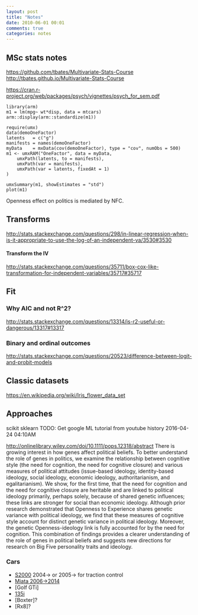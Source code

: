 ```yaml
---
layout: post
title: "Notes"
date: 2010-06-01 00:01
comments: true
categories: notes
---
```


<a name="top"></a>
## MSc  stats notes

https://github.com/tbates/Multivariate-Stats-Course
http://tbates.github.io/Multivariate-Stats-Course

https://cran.r-project.org/web/packages/psych/vignettes/psych_for_sem.pdf

```splus
library(arm)
m1 = lm(mpg~ wt*disp, data = mtcars)
arm::display(arm::standardize(m1))

require(umx)
data(demoOneFactor)
latents   = c("g")
manifests = names(demoOneFactor)
myData    = mxData(cov(demoOneFactor), type = "cov", numObs = 500)
m1 <- umxRAM("OneFactor", data = myData,
	umxPath(latents, to = manifests),
	umxPath(var = manifests),
	umxPath(var = latents, fixedAt = 1)
)

umxSummary(m1, showEstimates = "std")
plot(m1)
```
Openness effect on politics is mediated by NFC.

## Transforms
http://stats.stackexchange.com/questions/298/in-linear-regression-when-is-it-appropriate-to-use-the-log-of-an-independent-va/3530#3530
#### Transform the IV
http://stats.stackexchange.com/questions/35711/box-cox-like-transformation-for-independent-variables/35717#35717

## Fit
### Why AIC and not R^2?
http://stats.stackexchange.com/questions/13314/is-r2-useful-or-dangerous/13317#13317


### Binary and ordinal outcomes
http://stats.stackexchange.com/questions/20523/difference-between-logit-and-probit-models

## Classic datasets
https://en.wikipedia.org/wiki/Iris_flower_data_set

## Approaches
scikit
sklearn
TODO: Get google ML tutorial from youtube history 2016-04-24 04:10AM

http://onlinelibrary.wiley.com/doi/10.1111/pops.12318/abstract
There is growing interest in how genes affect political beliefs. To better understand the role of genes in politics, we examine the relationship between cognitive style (the need for cognition, the need for cognitive closure) and various measures of political attitudes (issue-based ideology, identity-based ideology, social ideology, economic ideology, authoritarianism, and egalitarianism). We show, for the first time, that the need for cognition and the need for cognitive closure are heritable and are linked to political ideology primarily, perhaps solely, because of shared genetic influences; these links are stronger for social than economic ideology. Although prior research demonstrated that Openness to Experience shares genetic variance with political ideology, we find that these measures of cognitive style account for distinct genetic variance in political ideology. Moreover, the genetic Openness-ideology link is fully accounted for by the need for cognition. This combination of findings provides a clearer understanding of the role of genes in political beliefs and suggests new directions for research on Big Five personality traits and ideology.

### Cars
* [S2000](https://en.wikipedia.org/wiki/Honda_S2000) 2004→ or 2005→ for traction control
* [Miata 2006->2014](https://en.wikipedia.org/wiki/Mazda_MX-5#Third_generation_.28NC.29)
* [Golf GTi]
* [135i](https://en.wikipedia.org/wiki/BMW_1_Series_(E87)#1_Series_M_Coup.C3.A9)
* [Boxter]?
* [Rx8]?
